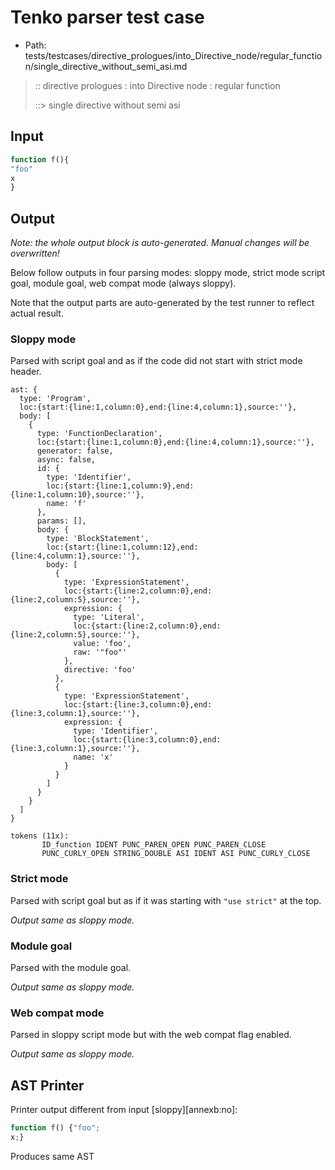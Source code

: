 # Tenko parser test case

- Path: tests/testcases/directive_prologues/into_Directive_node/regular_function/single_directive_without_semi_asi.md

> :: directive prologues : into Directive node : regular function
>
> ::> single directive without semi asi

## Input

`````js
function f(){
"foo"
x
}
`````

## Output

_Note: the whole output block is auto-generated. Manual changes will be overwritten!_

Below follow outputs in four parsing modes: sloppy mode, strict mode script goal, module goal, web compat mode (always sloppy).

Note that the output parts are auto-generated by the test runner to reflect actual result.

### Sloppy mode

Parsed with script goal and as if the code did not start with strict mode header.

`````
ast: {
  type: 'Program',
  loc:{start:{line:1,column:0},end:{line:4,column:1},source:''},
  body: [
    {
      type: 'FunctionDeclaration',
      loc:{start:{line:1,column:0},end:{line:4,column:1},source:''},
      generator: false,
      async: false,
      id: {
        type: 'Identifier',
        loc:{start:{line:1,column:9},end:{line:1,column:10},source:''},
        name: 'f'
      },
      params: [],
      body: {
        type: 'BlockStatement',
        loc:{start:{line:1,column:12},end:{line:4,column:1},source:''},
        body: [
          {
            type: 'ExpressionStatement',
            loc:{start:{line:2,column:0},end:{line:2,column:5},source:''},
            expression: {
              type: 'Literal',
              loc:{start:{line:2,column:0},end:{line:2,column:5},source:''},
              value: 'foo',
              raw: '"foo"'
            },
            directive: 'foo'
          },
          {
            type: 'ExpressionStatement',
            loc:{start:{line:3,column:0},end:{line:3,column:1},source:''},
            expression: {
              type: 'Identifier',
              loc:{start:{line:3,column:0},end:{line:3,column:1},source:''},
              name: 'x'
            }
          }
        ]
      }
    }
  ]
}

tokens (11x):
       ID_function IDENT PUNC_PAREN_OPEN PUNC_PAREN_CLOSE
       PUNC_CURLY_OPEN STRING_DOUBLE ASI IDENT ASI PUNC_CURLY_CLOSE
`````

### Strict mode

Parsed with script goal but as if it was starting with `"use strict"` at the top.

_Output same as sloppy mode._

### Module goal

Parsed with the module goal.

_Output same as sloppy mode._

### Web compat mode

Parsed in sloppy script mode but with the web compat flag enabled.

_Output same as sloppy mode._

## AST Printer

Printer output different from input [sloppy][annexb:no]:

````js
function f() {"foo";
x;}
````

Produces same AST
